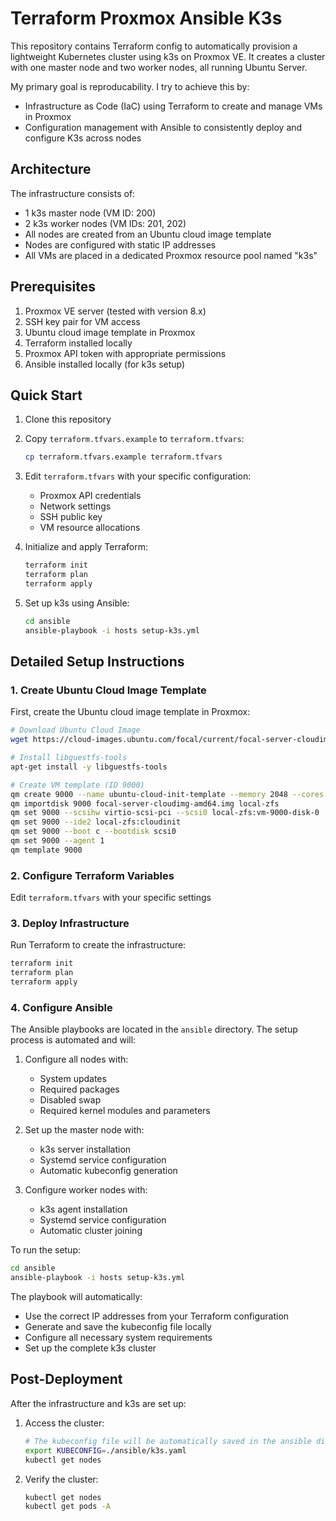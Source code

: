 # Terraform Proxmox Ansible K3s

This repository contains Terraform config to automatically provision a lightweight Kubernetes cluster using k3s on Proxmox VE. It creates a cluster with one master node and two worker nodes, all running Ubuntu Server.

My primary goal is reproducability. I try to achieve this by:

- Infrastructure as Code (IaC) using Terraform to create and manage VMs in Proxmox
- Configuration management with Ansible to consistently deploy and configure K3s across nodes

## Architecture

The infrastructure consists of:

- 1 k3s master node (VM ID: 200)
- 2 k3s worker nodes (VM IDs: 201, 202)
- All nodes are created from an Ubuntu cloud image template
- Nodes are configured with static IP addresses
- All VMs are placed in a dedicated Proxmox resource pool named "k3s"

## Prerequisites

1. Proxmox VE server (tested with version 8.x)
2. SSH key pair for VM access
3. Ubuntu cloud image template in Proxmox
4. Terraform installed locally
5. Proxmox API token with appropriate permissions
6. Ansible installed locally (for k3s setup)

## Quick Start

1. Clone this repository
2. Copy `terraform.tfvars.example` to `terraform.tfvars`:
   ```bash
   cp terraform.tfvars.example terraform.tfvars
   ```
3. Edit `terraform.tfvars` with your specific configuration:

   - Proxmox API credentials
   - Network settings
   - SSH public key
   - VM resource allocations

4. Initialize and apply Terraform:

   ```bash
   terraform init
   terraform plan
   terraform apply
   ```

5. Set up k3s using Ansible:
   ```bash
   cd ansible
   ansible-playbook -i hosts setup-k3s.yml
   ```

## Detailed Setup Instructions

### 1. Create Ubuntu Cloud Image Template

First, create the Ubuntu cloud image template in Proxmox:

```bash
# Download Ubuntu Cloud Image
wget https://cloud-images.ubuntu.com/focal/current/focal-server-cloudimg-amd64.img

# Install libguestfs-tools
apt-get install -y libguestfs-tools

# Create VM template (ID 9000)
qm create 9000 --name ubuntu-cloud-init-template --memory 2048 --cores 2 --net0 virtio,bridge=vmbr0
qm importdisk 9000 focal-server-cloudimg-amd64.img local-zfs
qm set 9000 --scsihw virtio-scsi-pci --scsi0 local-zfs:vm-9000-disk-0
qm set 9000 --ide2 local-zfs:cloudinit
qm set 9000 --boot c --bootdisk scsi0
qm set 9000 --agent 1
qm template 9000
```

### 2. Configure Terraform Variables

Edit `terraform.tfvars` with your specific settings

### 3. Deploy Infrastructure

Run Terraform to create the infrastructure:

```bash
terraform init
terraform plan
terraform apply
```

### 4. Configure Ansible

The Ansible playbooks are located in the `ansible` directory. The setup process is automated and will:

1. Configure all nodes with:

   - System updates
   - Required packages
   - Disabled swap
   - Required kernel modules and parameters

2. Set up the master node with:

   - k3s server installation
   - Systemd service configuration
   - Automatic kubeconfig generation

3. Configure worker nodes with:
   - k3s agent installation
   - Systemd service configuration
   - Automatic cluster joining

To run the setup:

```bash
cd ansible
ansible-playbook -i hosts setup-k3s.yml
```

The playbook will automatically:

- Use the correct IP addresses from your Terraform configuration
- Generate and save the kubeconfig file locally
- Configure all necessary system requirements
- Set up the complete k3s cluster

## Post-Deployment

After the infrastructure and k3s are set up:

1. Access the cluster:

   ```bash
   # The kubeconfig file will be automatically saved in the ansible directory
   export KUBECONFIG=./ansible/k3s.yaml
   kubectl get nodes
   ```

2. Verify the cluster:
   ```bash
   kubectl get nodes
   kubectl get pods -A
   ```
